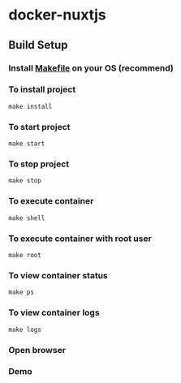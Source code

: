 # docker-nuxtjs

## Build Setup

### Install [Makefile](https://makefiletutorial.com/) on your OS (recommend)

### To install project
```shell
make install
```

### To start project
```shell
make start
```

### To stop project
```shell
make stop
```

### To execute container
```shell
make shell
```

### To execute container with root user
```shell
make root
```

### To view container status
```shell
make ps
```

### To view container logs
```shell
make logs
```

### Open browser


### Demo


